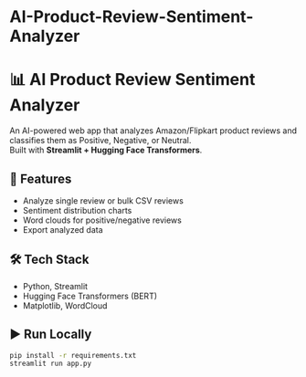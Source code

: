 # AI-Product-Review-Sentiment-Analyzer
# 📊 AI Product Review Sentiment Analyzer

An AI-powered web app that analyzes Amazon/Flipkart product reviews and classifies them as Positive, Negative, or Neutral.  
Built with **Streamlit + Hugging Face Transformers**.

## 🚀 Features
- Analyze single review or bulk CSV reviews
- Sentiment distribution charts
- Word clouds for positive/negative reviews
- Export analyzed data

## 🛠️ Tech Stack
- Python, Streamlit
- Hugging Face Transformers (BERT)
- Matplotlib, WordCloud

## ▶️ Run Locally
```bash
pip install -r requirements.txt
streamlit run app.py

